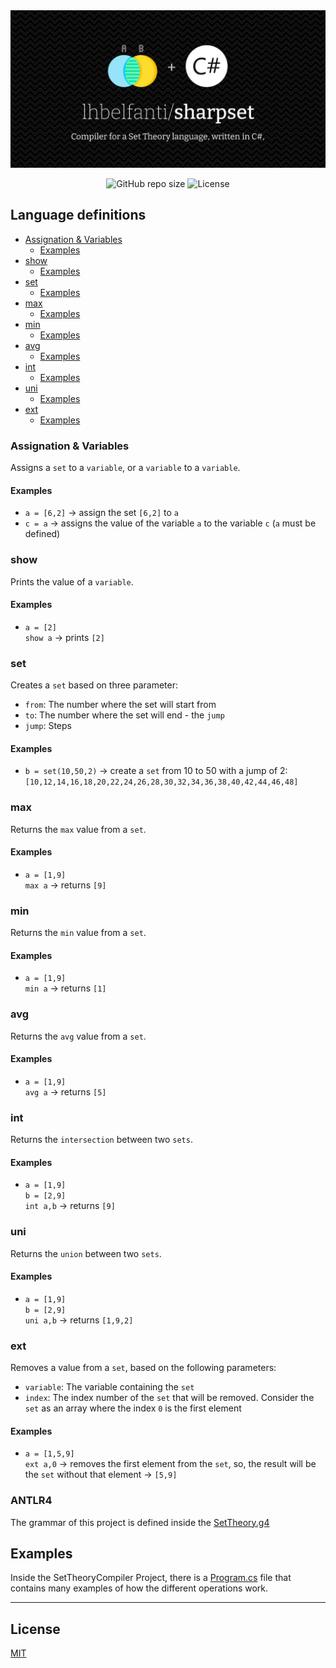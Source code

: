 <div align="center">
  <picture>
    <source media="(prefers-color-scheme: dark)" srcset="media/sharpset-dark.png">
    <source media="(prefers-color-scheme: light)" srcset="media/sharpset-light.png">
    <img alt="Sharpset - Compiler for a Set Theory language, written in C#." src="media/sharpset-dark.png">
  </picture>

  <br />

  ![GitHub repo size](https://img.shields.io/github/repo-size/lhbelfanti/sharpset?style=for-the-badge)
  ![License](https://img.shields.io/github/license/lhbelfanti/sharpset?style=for-the-badge)
</div>

## Language definitions

* [Assignation & Variables](#variables)
  + [Examples](#examples)
* [show](#show)
  + [Examples](#examples-1)
* [set](#set)
  + [Examples](#examples-2)
* [max](#max)
  + [Examples](#examples-3)
* [min](#min)
  + [Examples](#examples-4)
* [avg](#avg)
  + [Examples](#examples-5)
* [int](#int)
  + [Examples](#examples-6)
* [uni](#uni)
  + [Examples](#examples-7)
* [ext](#ext)
  + [Examples](#examples-8)

### Assignation & Variables <a name="variables"></a>

Assigns a `set` to a `variable`, or a `variable` to a `variable`.

#### Examples
- `a = [6,2]` → assign the set `[6,2]` to `a`
- `c = a` → assigns the value of the variable `a` to the variable `c` (`a` must be defined)

### show

Prints the value of a `variable`.

#### Examples
- `a = [2]`<br>`show a` → prints `[2]`

### set

Creates a `set` based on three parameter:
 - `from`: The number where the set will start from
 - `to`: The number where the set will end - the `jump`
 - `jump`: Steps 

#### Examples
- `b = set(10,50,2)` → create a `set` from 10 to 50 with a jump of 2: `[10,12,14,16,18,20,22,24,26,28,30,32,34,36,38,40,42,44,46,48]`

### max

Returns the `max` value from a `set`.

#### Examples

- `a = [1,9]`<br>`max a` → returns `[9]`

### min

Returns the `min` value from a `set`.

#### Examples

- `a = [1,9]`<br>`min a` → returns `[1]`

### avg
Returns the `avg` value from a `set`.

#### Examples

- `a = [1,9]`<br>`avg a` → returns `[5]`

### int
Returns the `intersection` between two `sets`.

#### Examples

- `a = [1,9]`<br> `b = [2,9]`<br>`int a,b` → returns `[9]`

### uni
Returns the `union` between two `sets`.

#### Examples

- `a = [1,9]`<br> `b = [2,9]`<br>`uni a,b` → returns `[1,9,2]`

### ext
Removes a value from a `set`, based on the following parameters:
- `variable`: The variable containing the `set`
- `index`: The index number of the `set` that will be removed. Consider the `set` as an array where the index `0` is the first element

#### Examples

- `a = [1,5,9]`<br>`ext a,0` → removes the first element from the `set`, so, the result will be the `set` without that element → `[5,9]`

### ANTLR4
The grammar of this project is defined inside the [SetTheory.g4](./SetTheoryCompiler/SetTheory.g4)

## Examples
Inside the SetTheoryCompiler Project, there is a [Program.cs](./SetTheoryCompiler/Program.cs) file that contains many examples of how the different operations work.

---
## License

[MIT](https://choosealicense.com/licenses/mit/)


